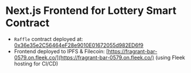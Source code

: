 # Next.js Frontend for Lottery Smart Contract

- `Raffle` contract deployed at: [0x36e35e2C56464eF28e9010E01672055d982ED6f9](https://goerli.etherscan.io/address/0x36e35e2C56464eF28e9010E01672055d982ED6f9)
- Frontend deployed to IPFS & Filecoin: [https://fragrant-bar-0579.on.fleek.co/](https://fragrant-bar-0579.on.fleek.co/) (using Fleek hosting for CI/CD)